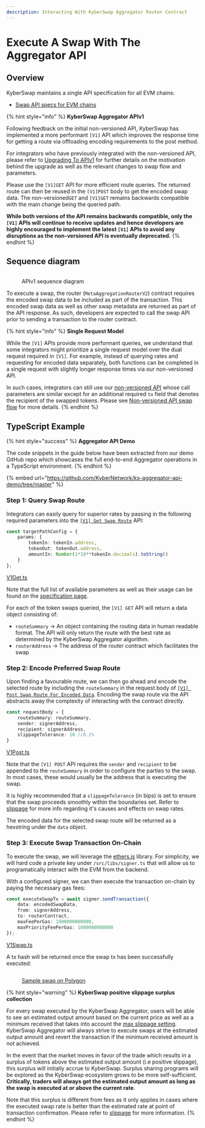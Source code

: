 ```yaml
---
description: Interacting With KyberSwap Aggregator Router Contract
---
```


# Execute A Swap With The Aggregator API

## Overview

KyberSwap maintains a single API specification for all EVM chains:

* [Swap API specs for EVM chains](../aggregator-api-specification/evm-swaps.md)

{% hint style="info" %}
**KyberSwap Aggregator APIv1**

Following feedback on the initial non-versioned API, KyberSwap has implemented a more performant `[V1]` API which improves the response time for getting a route via offloading encoding requirements to the post method.

For integrators who have previously integrated with the non-versioned API, please refer to [Upgrading To APIv1](upgrading-to-apiv1.md) for further details on the motivation behind the upgrade as well as the relevant changes to swap flow and parameters.

Please use the `[V1]GET` API for more efficient route queries. The returned route can then be reused in the `[V1]POST` body to get the encoded swap data. The non-versioned`GET` and `[V1]GET` remains backwards compatible with the main change being the queried path.

**While both versions of the API remains backwards compatible, only the `[V1]` APIs will continue to receive updates and hence developers are highly encouraged to implement the latest `[V1]` APIs to avoid any disruptions as the non-versioned API is eventually deprecated.**
{% endhint %}

## Sequence diagram

<figure><img src="../../../.gitbook/assets/Aggregator APIv1.jpg" alt=""><figcaption><p>APIv1 sequence diagram</p></figcaption></figure>

To execute a swap, the router (`MetaAggregationRouterV2`) contract requires the encoded swap data to be included as part of the transaction. This encoded swap data as well as other swap metadata are returned as part of the API response. As such, developers are expected to call the swap API prior to sending a transaction to the router contract.

{% hint style="info" %}
**Single Request Model**

While the `[V1]` APIs provide more performant queries, we understand that some integrators might prioritize a single request model over the dual request required in `[V1]`. For example, instead of querying rates and requesting for encoded data separately, both functions can be completed in a single request with slightly longer response times via our non-versioned API.

In such cases, integrators can still use our [non-versioned API](../aggregator-api-specification/evm-swaps.md#chain-route-encode) whose call parameters are similar except for an additional required `to` field that denotes the recipient of the swapped tokens. Please see [Non-versioned API swap flow](upgrading-to-apiv1.md#non-versioned-api-swap-flow) for more details.
{% endhint %}

## TypeScript Example

{% hint style="success" %}
**Aggregator API Demo**

The code snippets in the guide below have been extracted from our demo GitHub repo which showcases the full end-to-end Aggregator operations in a TypeScript environment.
{% endhint %}

{% embed url="https://github.com/KyberNetwork/ks-aggregator-api-demo/tree/master" %}

### Step 1: Query Swap Route

Integrators can easily query for superior rates by passing in the following required parameters into the [`[V1] Get Swap Route`](../aggregator-api-specification/evm-swaps.md#chain-api-v1-routes) API:

```typescript
const targetPathConfig = {
    params: {
        tokenIn: tokenIn.address,
        tokenOut: tokenOut.address,
        amountIn: Number(1*10**tokenIn.decimals).toString()
    }
};
```

[V1Get.ts](https://github.com/KyberNetwork/ks-aggregator-api-demo/blob/209a2d358fa3a47b50f87660c474d5592a155a13/src/apis/V1Get.ts#L10)

Note that the full list of available parameters as well as their usage can be found on the [specification page](../aggregator-api-specification/evm-swaps.md).

For each of the token swaps queried, the `[V1] GET` API will return a data object consisting of:

* `routeSummary` -> An object containing the routing data in human readable format. The API will only return the route with the best rate as determined by the KyberSwap Aggregator algorithm.
* `routerAddress` -> The address of the router contract which facilitates the swap

### Step 2: Encode Preferred Swap Route

Upon finding a favourable route, we can then go ahead and encode the selected route by including the `routeSummary` in the request body of [`[V1] Post Swap Route For Encoded Data`](../aggregator-api-specification/evm-swaps.md#chain-api-v1-route-build). Encoding the swap route via the API abstracts away the complexity of interacting with the contract directly.

```typescript
const requestBody = {
    routeSummary: routeSummary,
    sender: signerAddress,
    recipient: signerAddress,
    slippageTolerance: 10 //0.1%
}
```

[V1Post.ts](https://github.com/KyberNetwork/ks-aggregator-api-demo/blob/209a2d358fa3a47b50f87660c474d5592a155a13/src/apis/V1Post.ts#L21C1-L21C1)

Note that the `[V1] POST` API requires the `sender` and `recipient` to be appended to the `routeSummary` in order to configure the parties to the swap. In most cases, these would usually be the address that is executing the swap.

It is highly recommended that a `slippageTolerance` (in bips) is set to ensure that the swap proceeds smoothly within the boundaries set. Refer to [slippage](../../../getting-started/foundational-topics/decentralized-finance/slippage.md) for more info regarding it's causes and effects on swap rates.

The encoded data for the selected swap route will be returned as a hexstring under the `data` object.

### Step 3: Execute Swap Transaction On-Chain

To execute the swap, we will leverage the [ethers.js](https://docs.ethers.org/v6/) library. For simplicity, we will hard code a private key under `/src/libs/signer.ts` that will allow us to programatically interact with the EVM from the backend.

With a configured signer, we can then execute the transaction on-chain by paying the necessary gas fees:

```typescript
const executeSwapTx = await signer.sendTransaction({
    data: encodedSwapData,
    from: signerAddress,
    to: routerContract,
    maxFeePerGas: 1000000000000,
    maxPriorityFeePerGas: 1000000000000        
});
```

[V1Swap.ts](https://github.com/KyberNetwork/ks-aggregator-api-demo/blob/209a2d358fa3a47b50f87660c474d5592a155a13/src/operations/V1Swap.ts#L28)

A tx hash will be returned once the swap tx has been successfully executed:

<figure><img src="../../../.gitbook/assets/Aggregator_DevGuide_SwapSuccess.png" alt=""><figcaption><p><a href="https://polygonscan.com/tx/0x149002bd7c5b290ecf31dc7d395cd3c0f97b19c1c8aeaf511541e9191dd29c7a">Sample swap on Polygon</a></p></figcaption></figure>

{% hint style="warning" %}
**KyberSwap positive slippage surplus collection**

For every swap executed by the KyberSwap Aggregator, users will be able to see an estimated output amount based on the current price as well as a minimum received that takes into account the [max slippage setting](../../kyberswap-interface/user-guides/instantly-swap-at-superior-rates.md#customizing-trade-parameters). KyberSwap Aggregator will always strive to execute swaps at the estimated output amount and revert the transaction if the minimum received amount is not achieved.

In the event that the market moves in favor of the trade which results in a surplus of tokens above the estimated output amount (i.e positive slippage), this surplus will initially accrue to KyberSwap. Surplus sharing programs will be explored as the KyberSwap ecosystem grows to be more self-sufficient. **Critically, traders will always get the estimated output amount as long as the swap is executed at or above the current rate**.

Note that this surplus is different from fees as it only applies in cases where the executed swap rate is better than the estimated rate at point of transaction confirmation. Please refer to [slippage](../../../getting-started/foundational-topics/decentralized-finance/slippage.md) for more information.
{% endhint %}
